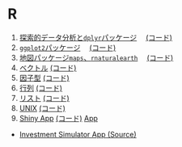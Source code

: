# R

1. <a href = "https://github.com/alice0619/datascience/blob/master/R/eda_with_dplyr.pdf">探索的データ分析と`dplyr`パッケージ</a>　
<a href = "https://github.com/alice0619/datascience/blob/master/R/eda_with_dplyr.Rmd">(コード)</a>
2. <a href = "https://github.com/alice0619/datascience/blob/master/R/ggplot2.pdf">`ggplot2`パッケージ</a>　
<a href = "https://github.com/alice0619/datascience/blob/master/R/ggplot2.Rmd">(コード)</a>
3. <a href = "https://github.com/alice0619/datascience/blob/master/R/geographical_maps.pdf">地図パッケージ`maps`、`rnaturalearth`</a>　
<a href = "https://github.com/alice0619/datascience/blob/master/R/geographical_maps.Rmd">(コード)</a>
4. <a href = "https://github.com/alice0619/datascience/blob/master/R/vectors.pdf">ベクトル</a>
<a href = "https://github.com/alice0619/datascience/blob/master/R/vectors.Rmd">(コード)</a>
5. <a href = "https://github.com/alice0619/datascience/blob/master/R/factors.pdf">因子型</a>
<a href = "https://github.com/alice0619/datascience/blob/master/R/factors.Rmd">(コード)</a>
6. <a href = "https://github.com/alice0619/datascience/blob/master/R/matrices.pdf">行列</a>
<a href = "https://github.com/alice0619/datascience/blob/master/R/matrices.Rmd">(コード)</a>
7. <a href = "https://github.com/alice0619/datascience/blob/master/R/lists.pdf">リスト</a>
<a href = "https://github.com/alice0619/datascience/blob/master/R/lists.Rmd">(コード)</a>
8. <a href = "https://github.com/alice0619/datascience/blob/master/R/unix.pdf">UNIX</a>
<a href = "https://github.com/alice0619/datascience/blob/master/R/unix.Rmd">(コード)</a>
9. <a href = "https://github.com/alice0619/datascience/blob/master/R/shiny.pdf">Shiny App</a>
<a href = "https://github.com/alice0619/datascience/blob/master/R/shiny.Rmd">(コード)</a>
<a href = "https://github.com/alice0619/datascience/blob/master/R/InputExample.R">App</a>
  - <a href = "https://github.com/alice0619/datascience/blob/master/R/app/investment_simulator.R"> Investment Simulator App (Source)</a>
